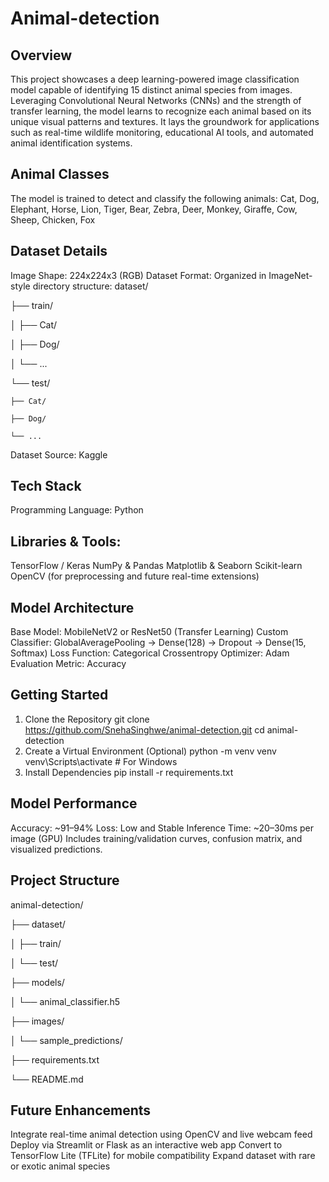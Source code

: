 # Animal-detection
## Overview
This project showcases a deep learning-powered image classification model capable of identifying 15 distinct animal species from images. Leveraging Convolutional Neural Networks (CNNs) and the strength of transfer learning, the model learns to recognize each animal based on its unique visual patterns and textures.
It lays the groundwork for applications such as real-time wildlife monitoring, educational AI tools, and automated animal identification systems.

## Animal Classes
The model is trained to detect and classify the following animals:
Cat, Dog, Elephant, Horse, Lion, Tiger, Bear, Zebra, Deer, Monkey, Giraffe, Cow, Sheep, Chicken, Fox

## Dataset Details
Image Shape: 224x224x3 (RGB)
Dataset Format: Organized in ImageNet-style directory structure:
dataset/

├── train/

│   ├── Cat/

│   ├── Dog/

│   └── ...

└── test/
 
    ├── Cat/
    
    ├── Dog/
    
    └── ...
Dataset Source: Kaggle

## Tech Stack
Programming Language: Python

## Libraries & Tools:
TensorFlow / Keras
NumPy & Pandas
Matplotlib & Seaborn
Scikit-learn
OpenCV (for preprocessing and future real-time extensions)

## Model Architecture
Base Model: MobileNetV2 or ResNet50 (Transfer Learning)
Custom Classifier:
GlobalAveragePooling → Dense(128) → Dropout → Dense(15, Softmax)
Loss Function: Categorical Crossentropy
Optimizer: Adam
Evaluation Metric: Accuracy

## Getting Started
1. Clone the Repository
git clone https://github.com/SnehaSinghwe/animal-detection.git
cd animal-detection
2. Create a Virtual Environment (Optional)
python -m venv venv
venv\Scripts\activate     # For Windows
3. Install Dependencies
pip install -r requirements.txt

## Model Performance
Accuracy: ~91–94%
Loss: Low and Stable
Inference Time:  ~20–30ms per image (GPU)
Includes training/validation curves, confusion matrix, and visualized predictions.

## Project Structure
animal-detection/

├── dataset/

│   ├── train/

│   └── test/

├── models/

│   └── animal_classifier.h5

├── images/

│   └── sample_predictions/

├── requirements.txt

└── README.md

## Future Enhancements
 Integrate real-time animal detection using OpenCV and live webcam feed
 Deploy via Streamlit or Flask as an interactive web app
 Convert to TensorFlow Lite (TFLite) for mobile compatibility
 Expand dataset with rare or exotic animal species
